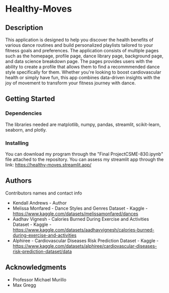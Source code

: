 # Healthy-Moves

## Description

This application is designed to help you discover the health benefits of various dance routines and build personalized playlists tailored to your fitness goals and preferences. The application consists of multiple pages such as the homepage, profile page, dance library page, background page, and data science breakdown page. The pages provides users with the ability to create a profile that allows them to find a recommmended dance style specifically for them. Whether you're looking to boost cardiovascular health or simply have fun, this app combines data-driven insights with the joy of movement to transform your fitness journey with dance.


## Getting Started

### Dependencies

  
The libraries needed are matplotlib, numpy, pandas, streamlit, scikit-learn, seaborn, and plotly.

### Installing

You can download my program through the "Final ProjectCSME-830.ipynb" file attached to the repository.
You can assess my streamlit app through the link: https://healthy-moves.streamlit.app/


## Authors

Contributors names and contact info

* Kendall Andrews - Author
* Melissa Monfared - Dance Styles and Genres Dataset - Kaggle - https://www.kaggle.com/datasets/melissamonfared/dances
* Aadhav Vignesh - Calories Burned During Exercise and Activities Dataset - Kaggle - https://www.kaggle.com/datasets/aadhavvignesh/calories-burned-during-exercise-and-activities
* Alphiree - Cardiovascular Diseases Risk Prediction Dataset - Kaggle - https://www.kaggle.com/datasets/alphiree/cardiovascular-diseases-risk-prediction-dataset/data


## Acknowledgments

* Professor Michael Murillo
* Max Gregg
